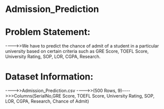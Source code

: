 # Admission_Prediction

# Problem Statement: 
---->>We have to predict the chance of admit of a student in a particular university based on certain criteria such as GRE Score, TOEFL Score, University                                Rating, SOP, LOR, CGPA, Research.

# Dataset Information: 
---->>Admission_Prediction.csv
---->>(500 Rows, 9)---->>>Columns(SerialNo,GRE Score, TOEFL Score, University Rating, SOP, LOR, CGPA, Research, Chance of Admit)
                

